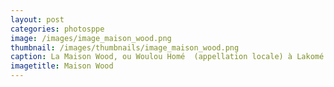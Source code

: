 ```yaml
---
layout: post
categories: photosppe
image: /images/image_maison_wood.png
thumbnail: /images/thumbnails/image_maison_wood.png
caption: La Maison Wood, ou Woulou Homé  (appellation locale) à Lakomé Maison des esclaves, est une maison ayant appartenu à un  commerçant et négrier écossais, John Wood. Elle est un monument esclavagiste par excellence et un témoin de cette tragédie humaine qui s’est déroulée sur les côtes ouest africaines entre le dernier quart du XVIIè siècle et la fin du XIXè siècle. Le site est inscrit depuis le 8 janvier 2002 sur la liste indicative du patrimoine mondial de l’UNESCO. Le bâtiment a été restauré en 2006 et est aujourd’hui un lieu de mémoire pour les visiteurs de la ville d’Agbodrafo. De nombreux esclaves ont transité par la cave de Wood Home et Gatovoudo un puits dénommé le puits des enchainés. Ils prenaient leur ultime bain de purification dans ce puits avant leur embarquement vers les Amériques. C’est en 1999 qu’elle a été inscrite sur la liste nationale des biens culturels du Togo.
imagetitle: Maison Wood
---
```

